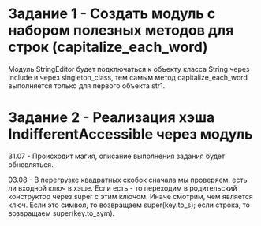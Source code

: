 # Задание 1 - Создать модуль с набором полезных методов для строк (capitalize_each_word)

Модуль StringEditor будет подключаться к объекту класса String через include и через singleton_class, тем самым метод capitalize_each_word выполняется только для первого объекта str1.

# Задание 2 - Реализация хэша IndifferentAccessible через модуль

31.07 - Происходит магия, описание выполнения задания будет обновляться.

03.08 - В перегрузке квадратных скобок сначала мы проверяем, есть ли входной ключ в хэше. Если есть - то переходим в родительский конструктор через super с этим ключом. Иначе смотрим, чем является ключ. Если это символ, то возвращаем super(key.to_s); если строка, то возвращаем super(key.to_sym).
